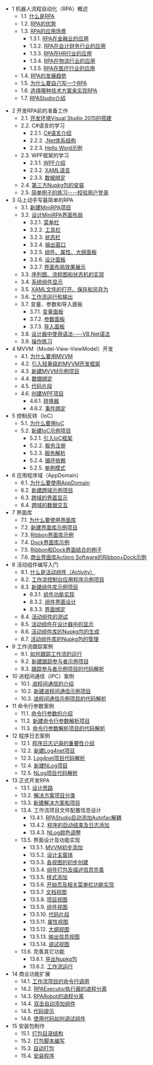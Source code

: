 - 1 机器人流程自动化（RPA）概述
    - 1.1. [什么是RPA](01.1.md)
    - 1.2. [RPA的优势](01.2.md)
    - 1.3. [RPA的应用场景](01.3.0.md)
        - 1.3.1. [RPA在金融业的应用](01.3.1.md)
        - 1.3.2. [RPA在会计财务行业的应用](01.3.1.md)
        - 1.3.3. [RPA在HR行业的应用](01.3.3.md)
        - 1.3.4. [RPA在物流行业的应用](01.3.4.md)
        - 1.3.5. [RPA在医疗行业的应用](01.3.5.md)
    - 1.4. [RPA的发展趋势](01.4.md)
    - 1.5. [为什么要自己写一个RPA](01.5.md)
    - 1.6. [选择哪种技术方案来实现RPA](01.6.md)
    - 1.7. [RPAStudio介绍](01.7.md)
* 2 开发RPA前的准备工作
    - 2.1. [开发环境Visual Studio 2015的搭建](02.1.md)
    - 2.2. C#语言的学习
        - 2.2.1. [C#语言介绍](02.2.1.md)
        - 2.2.2. [.Net体系结构](02.2.2.md)
        - 2.2.3. [Hello Word示例](02.2.3.md)
    - 2.3. WPF框架的学习
        - 2.3.1. [WPF介绍](02.3.1.md)
        - 2.3.2. [XAML语言](02.3.2.md)
        - 2.3.3. [数据绑定](02.3.3.md)
    - 2.4. [第三方Nupkg包的安装](02.4.md)
    - 2.5. [简单例子的练习----校验用户登录](02.5.md)
* 3 马上动手写最简单的RPA
    - 3.1. [新建MiniRPA项目](03.1.md)
    - 3.2. [设计MiniRPA界面布局](03.2.0.md)
        - 3.2.1. [菜单栏](03.2.1.md)
        - 3.2.2. [工具栏](03.2.2.md)
        - 3.2.3. [状态栏](03.2.3.md)
        - 3.2.4. [输出窗口](03.2.4.md)
        - 3.2.5. [组件、属性、大纲面板](03.2.5.md)
        - 3.2.6. [设计面板](03.2.6.md)
        - 3.2.7. [界面布局效果展示](03.2.7.md)
    - 3.3. [序列图、流程图和状态机的实现](03.3.md)
    - 3.4. [系统组件显示](03.4.md)
    - 3.5. [XAML文件的打开、保存和另存为](03.5.md)
    - 3.6. [工作流运行和输出](03.6.md)
    - 3.7. 变量、参数和导入面板
        - 3.7.1. [变量面板](03.7.1.md)
        - 3.7.2. [参数面板](03.7.2.md)
        - 3.7.3. [导入面板](03.7.3.md)
    - 3.8. [设计器中使用语法----VB.Net语法](03.8.md)
    - 3.9. [操作练习](03.9.md)
* 4 MVVM（Model-View-ViewModel）开发
    - 4.1. [为什么要用MVVM](04.1.md)
    - 4.2. [引入轻量级的MVVM开发框架](04.2.md)
    - 4.3. [新建MVVM示例项目](04.3.md)
    - 4.4. [数据绑定](04.4.md)
    - 4.5. [代码片段](04.5.md)
    - 4.6. [创建WPF项目](04.6.0.md)
        - 4.6.1. [转换器](04.6.1.md)
        - 4.6.2. [事件绑定](04.6.2.md)
* 5 控制反转（IoC）
    - 5.1. [为什么要用IoC](05.1.md)
    - 5.2. [新建IoC示例项目](05.2.0.md)
        - 5.2.1. [引入IoC框架](05.2.1.md)
        - 5.2.2. [服务注册](05.2.2.md)
        - 5.2.3. [服务解析](05.2.3.md)
        - 5.2.4. [循环依赖](05.2.4.md)
        - 5.2.5. [单例模式](05.2.5.md)
* 6 应用程序域（AppDomain）
    - 6.1. [为什么要使用AppDomain](06.1.md)
    - 6.2. [新建跨域示例项目](06.2.md)
    - 6.3. [跨域的界面显示](06.3.md)
    - 6.4. [跨域的数据交互](06.4.md)
* 7 界面库
    - 7.1. [为什么要使用界面库](07.1.md)
    - 7.2. [新建界面库示例项目](07.2.md)
    - 7.3. [Ribbon界面库示例](07.3.md)
    - 7.4. [Dock界面库示例](07.4.md)
    - 7.5. [Ribbon和Dock界面结合的例子](07.5.md)
    - 7.6. [商业界面库Actipro Software的Ribbon+Dock示例](07.6.md)
* 8 活动组件编写入门
    - 8.1. [什么是活动组件（Activity）](08.1.md)
    - 8.2. [工作流控制台应用程序示例项目](08.2.md)
    - 8.3. [新建组件库示例项目](08.3.0.md)
        - 8.3.1. [组件功能实现](08.3.1.md)
        - 8.3.2. [组件界面设计](08.3.2.md)
        - 8.3.3. [界面绑定](08.3.3.md)
    - 8.4. [活动组件的测试](08.4.md)
    - 8.5. [活动组件在设计器中的显示](08.5.md)
    - 8.6. [活动组件库的Nupkg包的生成](08.6.md)
    - 8.7. [活动组件库的Nupkg包的管理](08.7.md)
* 9 工作流跟踪案例
    - 9.1. [如何跟踪工作流的运行](09.1.md)
    - 9.2. [新建跟踪参与者示例项目](09.2.md)
    - 9.3. [跟踪参与者示例项目的代码解析](09.3.md)
* 10 进程间通信（IPC）案例
    - 10.1. [进程间通信的介绍](10.1.md)
    - 10.2. [新建进程间通信示例项目](10.2.md)
    - 10.3. [进程间通信示例项目的代码解析](10.3.md)
* 11 命令行参数案例
    - 11.1. [命令行参数的介绍](11.1.md)
    - 11.2. [新建命令行参数解析项目](11.2.md)
    - 11.3. [命令行参数解析项目的代码解析](11.3.md)
* 12 程序日志案例
    - 12.1. [程序日志记录的重要性介绍](12.1.md)
    - 12.2. [新建Log4net项目](12.2.md)
    - 12.3. [Log4net项目代码解析](12.3.md)
    - 12.4. [新建NLog项目](12.4.md)
    - 12.5. [NLog项目代码解析](12.5.md)
* 13 正式开发RPA
    - 13.1. [设计思路](13.1.md)
    - 13.2. [解决方案项目分类](13.2.md)
    - 13.3. [新建解决方案和项目](13.3.md)
    - 13.4. 工作流项目文件配置信息设计
        - 13.4.1. [RPAStudio启动添加Autofac解耦](13.4.1.md)
        - 13.4.2. [程序的启动结束及日志添加](13.4.2.md)
        - 13.4.3. [NLog颜色调整](13.4.3.md)
    - 13.5. 界面设计及功能实现
        - 13.5.1. [MVVM初步添加](13.5.01.md)
        - 13.5.2. [设计主窗体](13.5.02.md)
        - 13.5.3. [各视图的初步创建](13.5.03.md)
        - 13.5.4. [组件打包及描述信息完善](13.5.04.md)
        - 13.5.5. [样式添加](13.5.05.md)
        - 13.5.6. [开始页及相关菜单栏功能实现](13.5.06.md)
        - 13.5.7. [文档视图](13.5.07.md)
        - 13.5.8. [项目视图](13.5.08.md)
        - 13.5.9. [组件视图](13.5.09.md)
        - 13.5.10. [代码片段](13.5.10.md)
        - 13.5.11. [属性视图](13.5.11.md)
        - 13.5.12. [大纲视图](13.5.12.md)
        - 13.5.13. [输出信息视图](13.5.13.md)
        - 13.5.14. [调试视图](13.5.14.md)
    - 13.6. 完善其它功能
        - 13.6.1. [导出Nupkg包](13.6.1.md)
        - 13.6.2. [工作流运行](13.6.2.md)
* 14 商业功能扩展
    - 14.1. [工作流项目的命令行调用](14.1.md)
    - 14.2. [RPAExecutor执行器的进程分离](14.2.md)
    - 14.3. [RPARobot的进程分离](14.3.md)
    - 14.4. [双击自动添加组件](14.4.md)
    - 14.5. [代码提示](14.5.md)
    - 14.6. [使用代码如何调试组件](14.6.md)
* 15 安装包制作
    - 15.1. [打包目录结构](15.1.md)
    - 15.2. [打包脚本编写](15.2.md)
    - 15.3. [自动打包](15.3.md)
    - 15.4. [安装程序](15.4.md)
